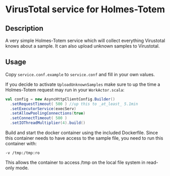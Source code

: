 # VirusTotal service for Holmes-Totem

## Description

A very simple Holmes-Totem service which will collect everything Virustotal knows about a sample.
It can also upload unknown samples to Virustotal.

## Usage

Copy `service.conf.example` to `service.conf` and fill in your own values.

If you decide to activate `UploadUnknownSamples` make sure to up the time a Holmes-Totem request may run
in your `WorkActor.scala`:
```scala
val config = new AsyncHttpClientConfig.Builder()
  .setRequestTimeout( 500 ) //up this to _at_least_ 5.1min
  .setExecutorService(execServ)
  .setAllowPoolingConnections(true)
  .setConnectTimeout( 500 )
  .setIOThreadMultiplier(4).build()
```

Build and start the docker container using the included Dockerfile.
Since this container needs to have access to the sample file, you
need to run this container with:

`-v /tmp:/tmp:ro`

This allows the container to access /tmp on the local file system in
read-only mode.
